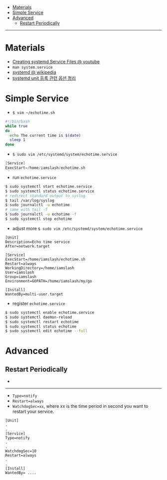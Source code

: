 - [Materials](#materials)
- [Simple Service](#simple-service)
- [Advanced](#advanced)
  - [Restart Periodically](#restart-periodically)

----

# Materials

* [Creating systemd Service Files @ youtube](https://www.youtube.com/watch?v=fYQBvjYQ63U)
* `man system.service`
* [systemd @ wikipedia](https://en.wikipedia.org/wiki/Systemd)
* [systemd unit 등록 관련 옵션 정리](https://fmd1225.tistory.com/93)

# Simple Service

* `$ vim ~/echotime.sh`

```bash
#!/bin/bash
while true
do
  echo The current time is $(date)
  sleep 1
done
```

* `$ sudo vim /etc/systemd/system/echotime.service`

```s
[Service]
ExecStart=/home/iamslash/echotime.sh
```

* run `echotime.service`

```bash
$ sudo systemctl start echotime.service
$ sudo systemctl status echotime.service
# redirect standard output to syslog
$ tail /var/log/syslog
$ sudo journalctl -u echotime
# same with tail -f
$ sudo journalctl -u echotime -f
$ sudo systemctl stop echotime
```

* adjust more `$ sudo vim /etc/systemd/system/echotime.service`

```
[Unit]
Description=Echo time service
After=network.target

[Service]
ExecStart=/home/iamslash/echotime.sh
Restart=always
WorkingDirectory=/home/iamslash
User=iamslash
Group=iamslash
Environment=GOPATH=/home/iamslash/my/go

[Install]
WantedBy=multi-user.target
```

* register `echotime.service`

```bash
$ sudo systemctl enable echotime.service
$ sudo systemctl daemon-reload
$ sudo systemctl restart echotime
$ sudo systemctl status echotime
$ sudo systemctl edit echotime --full
```

# Advanced

## Restart Periodically

* [](https://stackoverflow.com/questions/31055194/how-can-i-configure-a-systemd-service-to-restart-periodically)

----

* `Type=notify`
* `Restart=always`
* `WatchdogSec=xx`, where xx is the time period in second you want to restart your service.

```
[Unit]
.
.
[Service]
Type=notify
.
.
WatchdogSec=10
Restart=always
.
.
[Install]
WantedBy= ....
```
